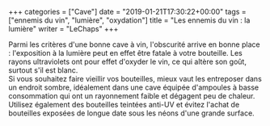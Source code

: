 +++
categories = ["Cave"]
date = "2019-01-21T17:30:22+00:00"
tags = ["ennemis du vin", "lumière", "oxydation"] 
title = "Les ennemis du vin : la lumière"
writer = "LeChaps"
+++

Parmi les critères d'une bonne cave à vin, l'obscurité arrive en bonne place : l'exposition à la lumière peut en effet être fatale à votre bouteille. Les rayons ultraviolets ont pour effet d'oxyder le vin, ce qui altère son goût, surtout s'il est blanc.  
Si vous souhaitez faire vieillir vos bouteilles, mieux vaut les entreposer dans un endroit sombre, idéalement dans une cave équipée d'ampoules à basse consommation qui ont un rayonnement faible et dégagent peu de chaleur. Utilisez également des bouteilles teintées anti-UV et évitez l'achat de bouteilles exposées de longue date sous les néons d'une grande surface.